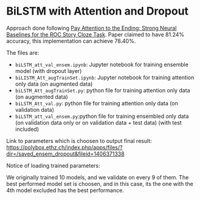 # BiLSTM with Attention and Dropout

Approach done following [Pay Attention to the Ending:
Strong Neural Baselines for the ROC Story Cloze Task](https://aclanthology.info/papers/P17-2097/p17-2097). Paper claimed to have 81.24% accuracy, this implementation can achieve 78.40%.

The files are:
* `biLSTM_att_val_ensem.ipynb`: Jupyter notebook for training ensemble model (with dropout layer)
* `biLISTM_Att_augTrainSet.ipynb`: Jupyter notebook for training attention only data (on augmented data)
* `biLSTM_Att_augTrainSet.py`: python file for training attention only data (on augmented data)
* `biLSTM_Att_val.py`: python file for training attention only data (on validation data)
* `biLSTM_att_val_ensem.py`:python file for training ensembled only data (on validation data only or on validation data + test data) (with test included)  

Link to parameters which is choosen to output final result: https://polybox.ethz.ch/index.php/apps/files/?dir=/saved_ensem_dropout&fileid=1406371338

Notice of loading trained parameters: 

We originally trained 10 models, and we validate on every 9 of them. The best performed model set is choosen, and in this case, its the one with the 4th model excluded has the best performance.

